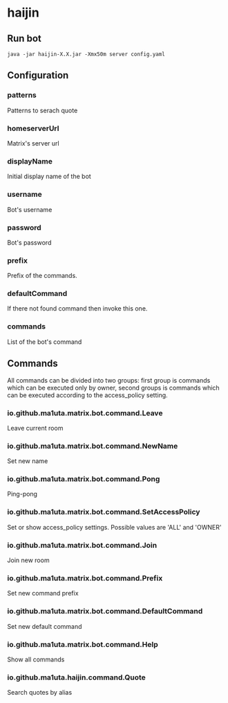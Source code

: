 # haijin

## Run bot

```
java -jar haijin-X.X.jar -Xmx50m server config.yaml
```

## Configuration

### patterns

Patterns to serach quote

### homeserverUrl

Matrix's server url


### displayName

Initial display name of the bot

### username

Bot's username

### password

Bot's password

### prefix

Prefix of the commands.

### defaultCommand

If there not found command then invoke this one.

### commands

List of the bot's command

## Commands

All commands can be divided into two groups: first group is commands which can be executed only by owner, second groups
is commands which can be executed according to the access_policy setting.

### io.github.ma1uta.matrix.bot.command.Leave

Leave current room

### io.github.ma1uta.matrix.bot.command.NewName

Set new name

### io.github.ma1uta.matrix.bot.command.Pong

Ping-pong

### io.github.ma1uta.matrix.bot.command.SetAccessPolicy

Set or show access_policy settings. Possible values are 'ALL' and 'OWNER'

### io.github.ma1uta.matrix.bot.command.Join

Join new room

### io.github.ma1uta.matrix.bot.command.Prefix

Set new command prefix

### io.github.ma1uta.matrix.bot.command.DefaultCommand

Set new default command

### io.github.ma1uta.matrix.bot.command.Help

Show all commands

### io.github.ma1uta.haijin.command.Quote

Search quotes by alias
